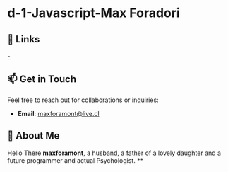 # d-1-Javascript-Max Foradori

## 🔗 Links
 [-]()

## 📫 Get in Touch
Feel free to reach out for collaborations or inquiries:

- **Email**: [maxforamont@live.cl](maxforamont@live.cl)
## 🌟 About Me
Hello There **maxforamont**, a husband, a father of a lovely daughter and a future programmer and actual Psychologist. **
